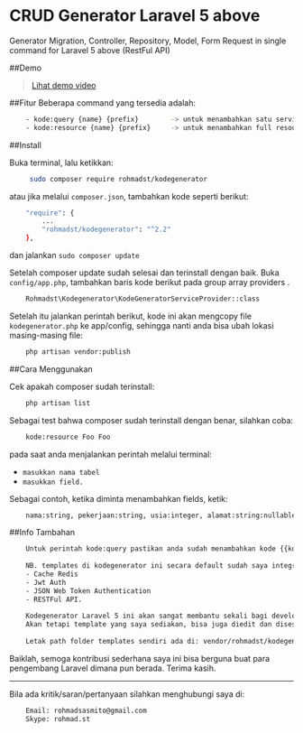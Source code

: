 # CRUD Generator Laravel 5 above
Generator Migration, Controller, Repository, Model, Form Request in single command for Laravel 5 above (RestFul API)

##Demo
> [Lihat demo video](https://goo.gl/vUj0RX)

##Fitur
Beberapa command yang tersedia adalah:
```bash
    - kode:query {name} {prefix}        -> untuk menambahkan satu service
    - kode:resource {name} {prefix}     -> untuk menambahkan full resource (migrate, controller, repository, model, form request)
```

##Install

Buka terminal, lalu ketikkan:
```bash
     sudo composer require rohmadst/kodegenerator
```

atau jika melalui `composer.json`, tambahkan kode seperti berikut:

```bash 
    "require": {
        ...
        "rohmadst/kodegenerator": "^2.2"
    },
```

dan jalankan `sudo composer update`


Setelah composer update sudah selesai dan terinstall dengan baik.
Buka `config/app.php`, tambahkan baris kode berikut pada group array providers .

```bash
    Rohmadst\Kodegenerator\KodeGeneratorServiceProvider::class
```

Setelah itu jalankan perintah berikut, kode ini akan mengcopy file `kodegenerator.php` ke app/config, 
sehingga nanti anda bisa ubah lokasi masing-masing file:
```bash
    php artisan vendor:publish
```

##Cara Menggunakan

Cek apakah composer sudah terinstall:
```bash
    php artisan list
```

Sebagai test bahwa composer sudah terinstall dengan benar, silahkan coba:
```bash
    kode:resource Foo Foo
```

pada saat anda menjalankan perintah melalui terminal:
- `masukkan nama tabel`
- `masukkan field.`

Sebagai contoh, ketika diminta menambahkan fields, ketik:
```bash
    nama:string, pekerjaan:string, usia:integer, alamat:string:nullable()->default(null)     
```

##Info Tambahan
```bash
    Untuk perintah kode:query pastikan anda sudah menambahkan kode {{kodegenerator}} di file Repository & Controller yang akan ditambahkan service baru.
    
    NB. templates di kodegenerator ini secara default sudah saya integrasi dengan:
    - Cache Redis 
    - Jwt Auth 
    - JSON Web Token Authentication
    - RESTFul API.
    
    Kodegenerator Laravel 5 ini akan sangat membantu sekali bagi developer yang khusus menangani Backend Developer (RESTFul API).   
    Akan tetapi template yang saya sediakan, bisa juga diedit dan disesuaikan dengan kebutuhan masing-masing developer.
    
    Letak path folder templates sendiri ada di: vendor/rohmadst/kodegenerator/src/Console/Commands/Stubs

```


Baiklah, semoga kontribusi sederhana saya ini bisa berguna buat para pengembang Laravel dimana pun berada.
Terima kasih.

****

Bila ada kritik/saran/pertanyaan silahkan menghubungi saya di:
```bash
    Email: rohmadsasmito@gmail.com
    Skype: rohmad.st
```